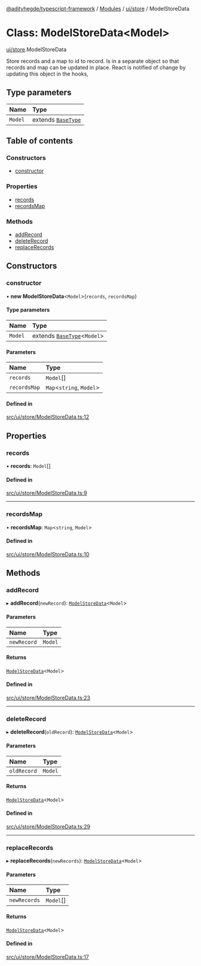 [@adityhegde/typescript-framework](../README.md) / [Modules](../modules.md) / [ui/store](../modules/ui_store.md) / ModelStoreData

# Class: ModelStoreData<Model\>

[ui/store](../modules/ui_store.md).ModelStoreData

Store records and a map to id to record.
Is in a separate object so that records and map can be updated in place.
React is notified of change by updating this object in the hooks,

## Type parameters

| Name | Type |
| :------ | :------ |
| `Model` | extends [`BaseType`](models.BaseType.md) |

## Table of contents

### Constructors

- [constructor](ui_store.ModelStoreData.md#constructor)

### Properties

- [records](ui_store.ModelStoreData.md#records)
- [recordsMap](ui_store.ModelStoreData.md#recordsmap)

### Methods

- [addRecord](ui_store.ModelStoreData.md#addrecord)
- [deleteRecord](ui_store.ModelStoreData.md#deleterecord)
- [replaceRecords](ui_store.ModelStoreData.md#replacerecords)

## Constructors

### constructor

• **new ModelStoreData**<`Model`\>(`records`, `recordsMap`)

#### Type parameters

| Name | Type |
| :------ | :------ |
| `Model` | extends [`BaseType`](models.BaseType.md)<`Model`\> |

#### Parameters

| Name | Type |
| :------ | :------ |
| `records` | `Model`[] |
| `recordsMap` | `Map`<`string`, `Model`\> |

#### Defined in

[src/ui/store/ModelStoreData.ts:12](https://github.com/AdityaHegde/typescript-framework/blob/3d90755/src/ui/store/ModelStoreData.ts#L12)

## Properties

### records

• **records**: `Model`[]

#### Defined in

[src/ui/store/ModelStoreData.ts:9](https://github.com/AdityaHegde/typescript-framework/blob/3d90755/src/ui/store/ModelStoreData.ts#L9)

___

### recordsMap

• **recordsMap**: `Map`<`string`, `Model`\>

#### Defined in

[src/ui/store/ModelStoreData.ts:10](https://github.com/AdityaHegde/typescript-framework/blob/3d90755/src/ui/store/ModelStoreData.ts#L10)

## Methods

### addRecord

▸ **addRecord**(`newRecord`): [`ModelStoreData`](ui_store.ModelStoreData.md)<`Model`\>

#### Parameters

| Name | Type |
| :------ | :------ |
| `newRecord` | `Model` |

#### Returns

[`ModelStoreData`](ui_store.ModelStoreData.md)<`Model`\>

#### Defined in

[src/ui/store/ModelStoreData.ts:23](https://github.com/AdityaHegde/typescript-framework/blob/3d90755/src/ui/store/ModelStoreData.ts#L23)

___

### deleteRecord

▸ **deleteRecord**(`oldRecord`): [`ModelStoreData`](ui_store.ModelStoreData.md)<`Model`\>

#### Parameters

| Name | Type |
| :------ | :------ |
| `oldRecord` | `Model` |

#### Returns

[`ModelStoreData`](ui_store.ModelStoreData.md)<`Model`\>

#### Defined in

[src/ui/store/ModelStoreData.ts:29](https://github.com/AdityaHegde/typescript-framework/blob/3d90755/src/ui/store/ModelStoreData.ts#L29)

___

### replaceRecords

▸ **replaceRecords**(`newRecords`): [`ModelStoreData`](ui_store.ModelStoreData.md)<`Model`\>

#### Parameters

| Name | Type |
| :------ | :------ |
| `newRecords` | `Model`[] |

#### Returns

[`ModelStoreData`](ui_store.ModelStoreData.md)<`Model`\>

#### Defined in

[src/ui/store/ModelStoreData.ts:17](https://github.com/AdityaHegde/typescript-framework/blob/3d90755/src/ui/store/ModelStoreData.ts#L17)
